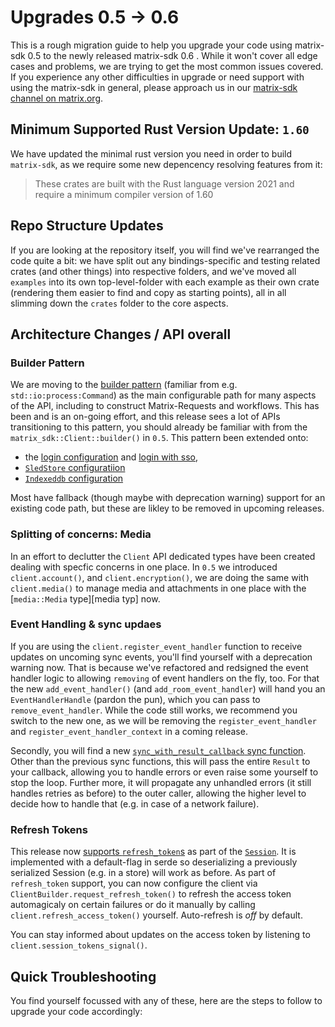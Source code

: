 # Upgrades 0.5 -> 0.6 

This is a rough migration guide to help you upgrade your code using matrix-sdk 0.5 to the newly released matrix-sdk 0.6 . While it won't cover all edge cases and problems, we are trying to get the most common issues covered. If you experience any other difficulties in upgrade or need support with using the matrix-sdk in general, please approach us in our [matrix-sdk channel on matrix.org][matrix-channel].

## Minimum Supported Rust Version Update: `1.60`

We have updated the minimal rust version you need in order to build `matrix-sdk`, as we require some new depencency resolving features from it: 

>  These crates are built with the Rust language version 2021 and require a minimum compiler version of 1.60


## Repo Structure Updates

If you are looking at the repository itself, you will find we've rearranged the code quite a bit: we have split out any bindings-specific and testing related crates (and other things) into respective folders, and we've moved all `examples` into its own top-level-folder with each example as their own crate (rendering them easier to find and copy as starting points), all in all slimming down the `crates` folder to the core aspects.


## Architecture Changes / API overall

### Builder Pattern

We are moving to the [builder pattern][] (familiar from e.g. `std::io:process:Command`) as the main configurable path for many aspects of the API, including to construct Matrix-Requests and workflows. This has been and is an on-going effort, and this release sees a lot of APIs transitioning to this pattern, you should already be familiar with from the `matrix_sdk::Client::builder()` in `0.5`. This pattern been extended onto:
 - the [login configuration][login builder] and [login with sso][ssologin builder],
 - [`SledStore` configuratiion][sled-store builder]
 - [`Indexeddb` configuration][indexeddb builder]

Most have fallback (though maybe with deprecation warning) support for an existing code path, but these are likley to be removed in upcoming releases.

### Splitting of concerns: Media

In an effort to declutter the `Client` API dedicated types have been created dealing with specfic concerns in one place. In `0.5` we introduced `client.account()`, and `client.encryption()`, we are doing the same with `client.media()` to manage media and attachments in one place with the [`media::Media` type][media typ]  now.

### Event Handling & sync updaes

If you are using the `client.register_event_handler` function to receive updates on uncoming sync events, you'll find yourself with a deprecation warning now. That is because we've refactored and redsigned the event handler logic to allowing `removing` of event handlers on the fly, too. For that the new `add_event_handler()` (and `add_room_event_handler`) will hand you an `EventHandlerHandle` (pardon the pun), which you can pass to `remove_event_handler`. While the code still works, we recommend you switch to the new one, as we will be removing the `register_event_handler` and `register_event_handler_context` in a coming release.

Secondly, you will find a new [`sync_with_result_callback` sync function][sync with result]. Other than the previous sync functions, this will pass the entire `Result` to your callback, allowing you to handle errors or even raise some yourself to stop the loop. Further more, it will propagate any unhandled errors (it still handles retries as before) to the outer caller, allowing the higher level to decide how to handle that (e.g. in case of a network failure).

### Refresh Tokens

This release now [supports `refresh_token`s][refresh tokens PR] as part of the [`Session`][session]. It is implemented with a default-flag in serde so deserializing a previously serialized Session (e.g. in a store) will work as before. As part of `refresh_token` support, you can now configure the client via `ClientBuilder.request_refresh_token()` to refresh the access token automagicaly on certain failures or do it manually by calling `client.refresh_access_token()` yourself. Auto-refresh is _off_ by default.

You can stay informed about updates on the access token by listening to `client.session_tokens_signal()`.


## Quick Troubleshooting

You find yourself focussed with any of these, here are the steps to follow to upgrade your code accordingly:



 
 [matrix-channel]: https://matrix.to/#/#matrix-rust-sdk:matrix.org
 [builder pattern]: https://doc.rust-lang.org/1.0.0/style/ownership/builders.html
 [login builder]: https://docs.rs/matrix-sdk/latest/matrix_sdk/struct.LoginBuilder.html
 [ssologin builder]: https://docs.rs/matrix-sdk/latest/matrix_sdk/struct.SsoLoginBuilder.html
 [sled-store builder]: https://docs.rs/matrix-sdk-sled/latest/matrix_sdk_sled/struct.SledStateStoreBuilder.html
 [indexeddb builder]: https://docs.rs/matrix-sdk-indexeddb/latest/matrix_sdk_indexeddb/struct.IndexeddbStateStoreBuilder.html
 [media type]: https://docs.rs/matrix-sdk/latest/matrix_sdk//media/struct.Media.html
 [sync with result]: https://docs.rs/matrix-sdk/latest/matrix_sdk/struct.Client.html#method.sync_with_result_callback
 [session]: https://docs.rs/matrix-sdk/latest/matrix_sdk/struct.Session.html
 [refresh tokens PR]: https://github.com/matrix-org/matrix-rust-sdk/pull/892
